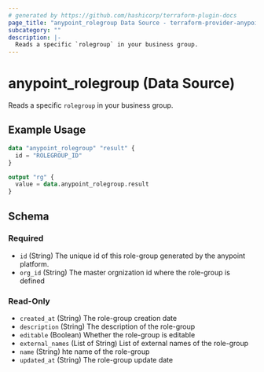 ```yaml
---
# generated by https://github.com/hashicorp/terraform-plugin-docs
page_title: "anypoint_rolegroup Data Source - terraform-provider-anypoint"
subcategory: ""
description: |-
  Reads a specific `rolegroup` in your business group.
---
```


# anypoint_rolegroup (Data Source)

Reads a specific `rolegroup` in your business group.

## Example Usage

```terraform
data "anypoint_rolegroup" "result" {
  id = "ROLEGROUP_ID"
}

output "rg" {
  value = data.anypoint_rolegroup.result
}
```

<!-- schema generated by tfplugindocs -->
## Schema

### Required

- `id` (String) The unique id of this role-group generated by the anypoint platform.
- `org_id` (String) The master orgnization id where the role-group is defined

### Read-Only

- `created_at` (String) The role-group creation date
- `description` (String) The description of the role-group
- `editable` (Boolean) Whether the role-group is editable
- `external_names` (List of String) List of external names of the role-group
- `name` (String) hte name of the role-group
- `updated_at` (String) The role-group update date


